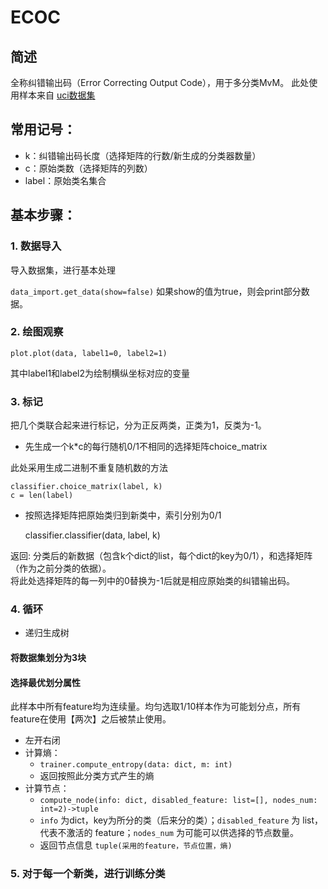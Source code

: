 # ECOC

## 简述
全称纠错输出码（Error Correcting Output Code），用于多分类MvM。
此处使用样本来自 [uci数据集](http://archive.ics.uci.edu/ml/machine-learning-databases/iris/bezdekIris.data')

## 常用记号：
* k：纠错输出码长度（选择矩阵的行数/新生成的分类器数量）
* c：原始类数（选择矩阵的列数）
* label：原始类名集合
## 基本步骤：
### 1. 数据导入

导入数据集，进行基本处理

`data_import.get_data(show=false)` 如果show的值为true，则会print部分数据。
### 2. 绘图观察

    plot.plot(data, label1=0, label2=1)

其中label1和label2为绘制横纵坐标对应的变量
### 3. 标记

把几个类联合起来进行标记，分为正反两类，正类为1，反类为-1。

* 先生成一个k*c的每行随机0/1不相同的选择矩阵choice_matrix

此处采用生成二进制不重复随机数的方法

    classifier.choice_matrix(label, k)
    c = len(label)
    
* 按照选择矩阵把原始类归到新类中，索引分别为0/1


    classifier.classifier(data, label, k)
    
返回: 分类后的新数据（包含k个dict的list，每个dict的key为0/1），和选择矩阵（作为之前分类的依据）。<br>
将此处选择矩阵的每一列中的0替换为-1后就是相应原始类的纠错输出码。

### 4. 循环

* 递归生成树

#### 将数据集划分为3块

#### 选择最优划分属性
此样本中所有feature均为连续量。均匀选取1/10样本作为可能划分点，所有feature在使用【两次】之后被禁止使用。
* 左开右闭
* 计算熵：
    * `trainer.compute_entropy(data: dict, m: int)`
    * 返回按照此分类方式产生的熵
* 计算节点：
    * `compute_node(info: dict, disabled_feature: list=[], nodes_num: int=2)->tuple`
    * `info` 为dict，key为所分的类（后来分的类）；`disabled_feature` 为 list，代表不激活的 feature；`nodes_num` 为可能可以供选择的节点数量。
    * 返回节点信息 `tuple(采用的feature，节点位置，熵)`
### 5. 对于每一个新类，进行训练分类